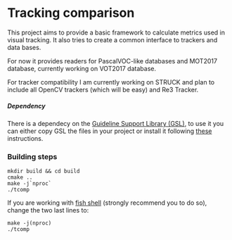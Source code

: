 # Tracking comparison

This project aims to provide a basic framework to calculate metrics used in visual tracking. It also tries to create a
common interface to trackers and data bases.

For now it provides readers for PascalVOC-like databases and MOT2017 database, currently working on VOT2017 database.

For tracker compatibility I am currently working on STRUCK and plan to include all OpenCV trackers (which will be easy) and Re3 Tracker.

##### Dependency

There is a dependecy on the [Guideline Support Library (GSL)](https://github.com/Microsoft/GSL), to use it you can either copy GSL the files in your project or install it following [these](https://github.com/Microsoft/GSL#using-the-libraries) instructions.

### Building steps

    mkdir build && cd build
    cmake ..
    make -j`nproc`
    ./tcomp

If you are working with [fish shell](https://fishshell.com/) (strongly recommend you to do so), change the two last lines to:

    make -j(nproc)
    ./tcomp
